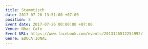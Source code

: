 ```yaml
---
title: Stammtisch
date: 2017-07-26 13:51:00 +07:00
position: 8
Event date: 2017-07-26 00:00:00 +07:00
Venue: Nhac Cafe
Event URL: https://www.facebook.com/events/2013146512254992/
Genre: EDUCATIONAL
---
```



